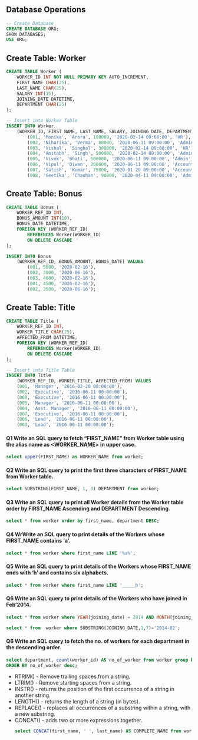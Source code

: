 ## Database Operations

```sql
-- Create Database
CREATE DATABASE ORG;
SHOW DATABASES;
USE ORG;
```

## Create Table: Worker 

```sql
CREATE TABLE Worker (
    WORKER_ID INT NOT NULL PRIMARY KEY AUTO_INCREMENT,
    FIRST_NAME CHAR(25),
    LAST_NAME CHAR(25),
    SALARY INT(15),
    JOINING_DATE DATETIME,
    DEPARTMENT CHAR(25)
);

-- Insert into Worker Table
INSERT INTO Worker
    (WORKER_ID, FIRST_NAME, LAST_NAME, SALARY, JOINING_DATE, DEPARTMENT) VALUES
        (001, 'Monika', 'Arora', 100000, '2020-02-14 09:00:00', 'HR'),
        (002, 'Niharika', 'Verma', 80000, '2020-06-11 09:00:00', 'Admin'),
        (003, 'Vishal', 'Singhal', 300000, '2020-02-14 09:00:00', 'HR'),
        (004, 'Amitabh', 'Singh', 500000, '2020-02-14 09:00:00', 'Admin'),
        (005, 'Vivek', 'Bhati', 500000, '2020-06-11 09:00:00', 'Admin'),
        (006, 'Vipul', 'Diwan', 200000, '2020-06-11 09:00:00', 'Account'),
        (007, 'Satish', 'Kumar', 75000, '2020-01-20 09:00:00', 'Account'),
        (008, 'Geetika', 'Chauhan', 90000, '2020-04-11 09:00:00', 'Admin');
```

## Create Table: Bonus 

```sql
CREATE TABLE Bonus (
    WORKER_REF_ID INT,
    BONUS_AMOUNT INT(10),
    BONUS_DATE DATETIME,
    FOREIGN KEY (WORKER_REF_ID)
        REFERENCES Worker(WORKER_ID)
        ON DELETE CASCADE
);

INSERT INTO Bonus
    (WORKER_REF_ID, BONUS_AMOUNT, BONUS_DATE) VALUES
        (001, 5000, '2020-02-16'),
        (002, 3000, '2020-06-16'),
        (003, 4000, '2020-02-16'),
        (001, 4500, '2020-02-16'),
        (002, 3500, '2020-06-16');
``` 
## Create Table: Title
```sql
CREATE TABLE Title (
    WORKER_REF_ID INT,
    WORKER_TITLE CHAR(25),
    AFFECTED_FROM DATETIME,
    FOREIGN KEY (WORKER_REF_ID)
        REFERENCES Worker(WORKER_ID)
        ON DELETE CASCADE
);

-- Insert into Title Table
INSERT INTO Title
    (WORKER_REF_ID, WORKER_TITLE, AFFECTED_FROM) VALUES
    (001, 'Manager', '2016-02-20 00:00:00'),
    (002, 'Executive', '2016-06-11 00:00:00'),
    (008, 'Executive', '2016-06-11 00:00:00'),
    (005, 'Manager', '2016-06-11 00:00:00'),
    (004, 'Asst. Manager', '2016-06-11 00:00:00'),
    (007, 'Executive', '2016-06-11 00:00:00'),
    (006, 'Lead', '2016-06-11 00:00:00'),
    (003, 'Lead', '2016-06-11 00:00:00');
```
#### Q1 Write an SQL query to fetch “FIRST_NAME” from Worker table using the alias name as <WORKER_NAME> in upper case.
```sql
select upper(FIRST_NAME) as WORKER_NAME from worker;
```
#### Q2 Write an SQL query to print the first three characters of FIRST_NAME from Worker table.
```sql
select SUBSTRING(FIRST_NAME, 1, 3) DEPARTMENT from worker;
```
#### Q3 Write an SQL query to print all Worker details from the Worker table order by FIRST_NAME Ascending and DEPARTMENT Descending.
```sql
select * from worker order by first_name, department DESC;
```
#### Q4 WrWrite an SQL query to print details of the Workers whose FIRST_NAME contains ‘a’.
```sql
select * from worker where first_name LIKE '%a%';
```
#### Q5 Write an SQL query to print details of the Workers whose FIRST_NAME ends with ‘h’ and contains six alphabets.
```sql
select * from worker where first_name LIKE '_____h';
```
#### Q6 Write an SQL query to print details of the Workers who have joined in Feb’2014.
```sql
select * from worker where YEAR(joining_date) = 2014 AND MONTH(joining_date) = 02;
```
```sql
select * from  worker where SUBSTRING(JOINING_DATE,1,7)='2014-02';
```
#### Q6 Write an SQL query to fetch the no. of workers for each department in the descending order.
```sql
select department, count(worker_id) AS no_of_worker from worker group by department
ORDER BY no_of_worker desc;
``` 

- RTRIM() - Remove trailing spaces from a string.
- LTRIM() - Remove starting spaces from a string.
- INSTR() - returns the position of the first occurrence of a string in another string.
- LENGTH() - returns the length of a string (in bytes).
- REPLACE() - replaces all occurrences of a substring within a string, with a new substring.
- CONCAT() - adds two or more expressions together.
    ```sql
    select CONCAT(first_name, ' ', last_name) AS COMPLETE_NAME from worker;
    ```